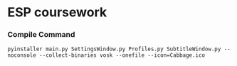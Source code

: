 # ESP coursework
### Compile Command
```
pyinstaller main.py SettingsWindow.py Profiles.py SubtitleWindow.py --noconsole --collect-binaries vosk --onefile --icon=Cabbage.ico
```
